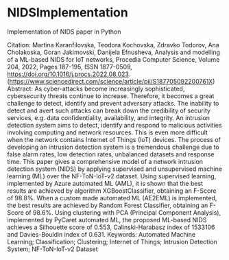 # NIDSImplementation
Implementation of NIDS paper in Python

Citation:
Martina Karanfilovska, Teodora Kochovska, Zdravko Todorov, Ana Cholakoska, Goran Jakimovski, Danijela Efnusheva,
Analysis and modelling of a ML-based NIDS for IoT networks,
Procedia Computer Science,
Volume 204,
2022,
Pages 187-195,
ISSN 1877-0509,
https://doi.org/10.1016/j.procs.2022.08.023.
(https://www.sciencedirect.com/science/article/pii/S187705092200761X)
Abstract: As cyber-attacks become increasingly sophisticated, cybersecurity threats continue to increase. Therefore, it becomes a great challenge to detect, identify and prevent adversary attacks. The inability to detect and avert such attacks can break down the credibility of security services, e.g. data confidentiality, availability, and integrity. An intrusion detection system aims to detect, identify and respond to malicious activities involving computing and network resources. This is even more difficult when the network contains Internet of Things (IoT) devices. The process of developing an intrusion detection system is a tremendous challenge due to false alarm rates, low detection rates, unbalanced datasets and response time. This paper gives a comprehensive model of a network intrusion detection system (NIDS) by applying supervised and unsupervised machine learning (ML) over the NF-ToN-IoT-v2 dataset. Using supervised learning, implemented by Azure automated ML (AML), it is shown that the best results are achieved by algorithm XGBoostClassifier, obtaining an F-Score of 98.8%. When a custom made automated ML (AE2EML) is implemented, the best results are achieved by Random Forest Classifier, obtaining an F-Score of 98.6%. Using clustering with PCA (Principal Component Analysis), implemented by PyCaret automated ML, the proposed ML-based NIDS achieves a Silhouette score of 0.553, Calinski-Harabasz index of 1533106 and Davies-Bouldin index of 0.631.
Keywords: Automated Machine Learning; Classification; Clustering; Internet of Things; Intrusion Detection System; NF-ToN-IoT-v2 Dataset
